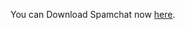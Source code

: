 You can Download Spamchat now [here](https://github.com/Spamchat-download/download/releases/latest).
